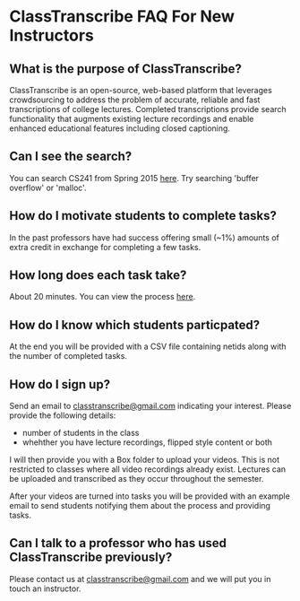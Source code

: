 # ClassTranscribe FAQ For New Instructors 

## What is the purpose of ClassTranscribe?

ClassTranscribe is an open-source, web-based platform that leverages crowdsourcing to address the problem of accurate, reliable and fast transcriptions of college lectures. Completed transcriptions provide search functionality that augments existing lecture recordings and enable enhanced educational features including closed captioning.

## Can I see the search?

You can search CS241 from Spring 2015 [here](http://classtranscribe.com/cs241). Try searching 'buffer overflow' or 'malloc'.

## How do I motivate students to complete tasks?

In the past professors have had success offering small (~1%) amounts of extra credit in exchange for completing a few tasks.

## How long does each task take?

About 20 minutes. You can view the process [here](https://github.com/cs-education/classTranscribe/blob/master/documentation/tutorial.md).

## How do I know which students particpated?
  At the end you will be provided with a CSV file containing netids along with the number of completed tasks.

## How do I sign up?

Send an email to classtranscribe@gmail.com indicating your interest. Please provide the following details:  
* number of students in the class
* whehther you have lecture recordings, flipped style content or both

I will then provide you with a Box folder to upload your videos. This is not restricted to classes where all video recordings already exist. Lectures can be uploaded and transcribed as they occur throughout the semester.

After your videos are turned into tasks you will be provided with an example email to send students notifying them about the process and providing tasks.


## Can I talk to a professor who has used ClassTranscribe previously?

Please contact us at classtranscribe@gmail.com and we will put you in touch an instructor.
